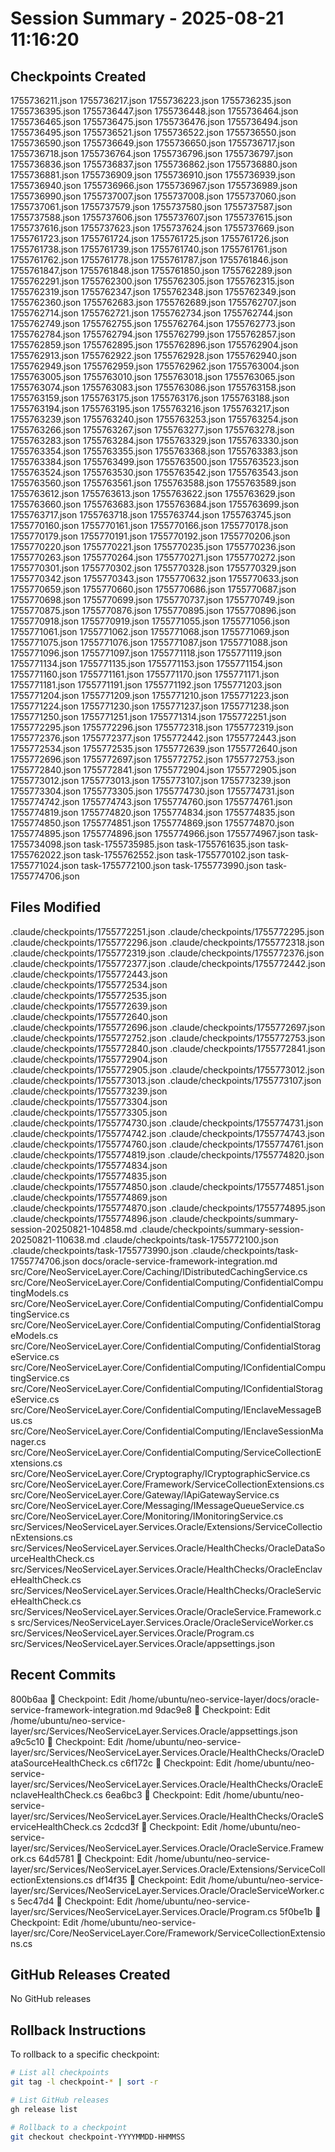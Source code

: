 # Session Summary - 2025-08-21 11:16:20

## Checkpoints Created
1755736211.json
1755736217.json
1755736223.json
1755736235.json
1755736395.json
1755736447.json
1755736448.json
1755736464.json
1755736465.json
1755736475.json
1755736476.json
1755736494.json
1755736495.json
1755736521.json
1755736522.json
1755736550.json
1755736590.json
1755736649.json
1755736650.json
1755736717.json
1755736718.json
1755736764.json
1755736796.json
1755736797.json
1755736836.json
1755736837.json
1755736862.json
1755736880.json
1755736881.json
1755736909.json
1755736910.json
1755736939.json
1755736940.json
1755736966.json
1755736967.json
1755736989.json
1755736990.json
1755737007.json
1755737008.json
1755737060.json
1755737061.json
1755737579.json
1755737580.json
1755737587.json
1755737588.json
1755737606.json
1755737607.json
1755737615.json
1755737616.json
1755737623.json
1755737624.json
1755737669.json
1755761723.json
1755761724.json
1755761725.json
1755761726.json
1755761738.json
1755761739.json
1755761740.json
1755761761.json
1755761762.json
1755761778.json
1755761787.json
1755761846.json
1755761847.json
1755761848.json
1755761850.json
1755762289.json
1755762291.json
1755762300.json
1755762305.json
1755762315.json
1755762319.json
1755762347.json
1755762348.json
1755762349.json
1755762360.json
1755762683.json
1755762689.json
1755762707.json
1755762714.json
1755762721.json
1755762734.json
1755762744.json
1755762749.json
1755762755.json
1755762764.json
1755762773.json
1755762784.json
1755762794.json
1755762799.json
1755762857.json
1755762859.json
1755762895.json
1755762896.json
1755762904.json
1755762913.json
1755762922.json
1755762928.json
1755762940.json
1755762949.json
1755762959.json
1755762962.json
1755763004.json
1755763005.json
1755763010.json
1755763018.json
1755763065.json
1755763074.json
1755763083.json
1755763086.json
1755763158.json
1755763159.json
1755763175.json
1755763176.json
1755763188.json
1755763194.json
1755763195.json
1755763216.json
1755763217.json
1755763239.json
1755763240.json
1755763253.json
1755763254.json
1755763266.json
1755763267.json
1755763277.json
1755763278.json
1755763283.json
1755763284.json
1755763329.json
1755763330.json
1755763354.json
1755763355.json
1755763368.json
1755763383.json
1755763384.json
1755763499.json
1755763500.json
1755763523.json
1755763524.json
1755763530.json
1755763542.json
1755763543.json
1755763560.json
1755763561.json
1755763588.json
1755763589.json
1755763612.json
1755763613.json
1755763622.json
1755763629.json
1755763660.json
1755763683.json
1755763684.json
1755763699.json
1755763717.json
1755763718.json
1755763744.json
1755763745.json
1755770160.json
1755770161.json
1755770166.json
1755770178.json
1755770179.json
1755770191.json
1755770192.json
1755770206.json
1755770220.json
1755770221.json
1755770235.json
1755770236.json
1755770263.json
1755770264.json
1755770271.json
1755770272.json
1755770301.json
1755770302.json
1755770328.json
1755770329.json
1755770342.json
1755770343.json
1755770632.json
1755770633.json
1755770659.json
1755770660.json
1755770686.json
1755770687.json
1755770698.json
1755770699.json
1755770737.json
1755770749.json
1755770875.json
1755770876.json
1755770895.json
1755770896.json
1755770918.json
1755770919.json
1755771055.json
1755771056.json
1755771061.json
1755771062.json
1755771068.json
1755771069.json
1755771075.json
1755771076.json
1755771087.json
1755771088.json
1755771096.json
1755771097.json
1755771118.json
1755771119.json
1755771134.json
1755771135.json
1755771153.json
1755771154.json
1755771160.json
1755771161.json
1755771170.json
1755771171.json
1755771181.json
1755771191.json
1755771192.json
1755771203.json
1755771204.json
1755771209.json
1755771210.json
1755771223.json
1755771224.json
1755771230.json
1755771237.json
1755771238.json
1755771250.json
1755771251.json
1755771314.json
1755772251.json
1755772295.json
1755772296.json
1755772318.json
1755772319.json
1755772376.json
1755772377.json
1755772442.json
1755772443.json
1755772534.json
1755772535.json
1755772639.json
1755772640.json
1755772696.json
1755772697.json
1755772752.json
1755772753.json
1755772840.json
1755772841.json
1755772904.json
1755772905.json
1755773012.json
1755773013.json
1755773107.json
1755773239.json
1755773304.json
1755773305.json
1755774730.json
1755774731.json
1755774742.json
1755774743.json
1755774760.json
1755774761.json
1755774819.json
1755774820.json
1755774834.json
1755774835.json
1755774850.json
1755774851.json
1755774869.json
1755774870.json
1755774895.json
1755774896.json
1755774966.json
1755774967.json
task-1755734098.json
task-1755735985.json
task-1755761635.json
task-1755762022.json
task-1755762552.json
task-1755770102.json
task-1755771024.json
task-1755772100.json
task-1755773990.json
task-1755774706.json

## Files Modified
.claude/checkpoints/1755772251.json
.claude/checkpoints/1755772295.json
.claude/checkpoints/1755772296.json
.claude/checkpoints/1755772318.json
.claude/checkpoints/1755772319.json
.claude/checkpoints/1755772376.json
.claude/checkpoints/1755772377.json
.claude/checkpoints/1755772442.json
.claude/checkpoints/1755772443.json
.claude/checkpoints/1755772534.json
.claude/checkpoints/1755772535.json
.claude/checkpoints/1755772639.json
.claude/checkpoints/1755772640.json
.claude/checkpoints/1755772696.json
.claude/checkpoints/1755772697.json
.claude/checkpoints/1755772752.json
.claude/checkpoints/1755772753.json
.claude/checkpoints/1755772840.json
.claude/checkpoints/1755772841.json
.claude/checkpoints/1755772904.json
.claude/checkpoints/1755772905.json
.claude/checkpoints/1755773012.json
.claude/checkpoints/1755773013.json
.claude/checkpoints/1755773107.json
.claude/checkpoints/1755773239.json
.claude/checkpoints/1755773304.json
.claude/checkpoints/1755773305.json
.claude/checkpoints/1755774730.json
.claude/checkpoints/1755774731.json
.claude/checkpoints/1755774742.json
.claude/checkpoints/1755774743.json
.claude/checkpoints/1755774760.json
.claude/checkpoints/1755774761.json
.claude/checkpoints/1755774819.json
.claude/checkpoints/1755774820.json
.claude/checkpoints/1755774834.json
.claude/checkpoints/1755774835.json
.claude/checkpoints/1755774850.json
.claude/checkpoints/1755774851.json
.claude/checkpoints/1755774869.json
.claude/checkpoints/1755774870.json
.claude/checkpoints/1755774895.json
.claude/checkpoints/1755774896.json
.claude/checkpoints/summary-session-20250821-104858.md
.claude/checkpoints/summary-session-20250821-110638.md
.claude/checkpoints/task-1755772100.json
.claude/checkpoints/task-1755773990.json
.claude/checkpoints/task-1755774706.json
docs/oracle-service-framework-integration.md
src/Core/NeoServiceLayer.Core/Caching/IDistributedCachingService.cs
src/Core/NeoServiceLayer.Core/ConfidentialComputing/ConfidentialComputingModels.cs
src/Core/NeoServiceLayer.Core/ConfidentialComputing/ConfidentialComputingService.cs
src/Core/NeoServiceLayer.Core/ConfidentialComputing/ConfidentialStorageModels.cs
src/Core/NeoServiceLayer.Core/ConfidentialComputing/ConfidentialStorageService.cs
src/Core/NeoServiceLayer.Core/ConfidentialComputing/IConfidentialComputingService.cs
src/Core/NeoServiceLayer.Core/ConfidentialComputing/IConfidentialStorageService.cs
src/Core/NeoServiceLayer.Core/ConfidentialComputing/IEnclaveMessageBus.cs
src/Core/NeoServiceLayer.Core/ConfidentialComputing/IEnclaveSessionManager.cs
src/Core/NeoServiceLayer.Core/ConfidentialComputing/ServiceCollectionExtensions.cs
src/Core/NeoServiceLayer.Core/Cryptography/ICryptographicService.cs
src/Core/NeoServiceLayer.Core/Framework/ServiceCollectionExtensions.cs
src/Core/NeoServiceLayer.Core/Gateway/IApiGatewayService.cs
src/Core/NeoServiceLayer.Core/Messaging/IMessageQueueService.cs
src/Core/NeoServiceLayer.Core/Monitoring/IMonitoringService.cs
src/Services/NeoServiceLayer.Services.Oracle/Extensions/ServiceCollectionExtensions.cs
src/Services/NeoServiceLayer.Services.Oracle/HealthChecks/OracleDataSourceHealthCheck.cs
src/Services/NeoServiceLayer.Services.Oracle/HealthChecks/OracleEnclaveHealthCheck.cs
src/Services/NeoServiceLayer.Services.Oracle/HealthChecks/OracleServiceHealthCheck.cs
src/Services/NeoServiceLayer.Services.Oracle/OracleService.Framework.cs
src/Services/NeoServiceLayer.Services.Oracle/OracleServiceWorker.cs
src/Services/NeoServiceLayer.Services.Oracle/Program.cs
src/Services/NeoServiceLayer.Services.Oracle/appsettings.json

## Recent Commits
800b6aa 🔖 Checkpoint: Edit /home/ubuntu/neo-service-layer/docs/oracle-service-framework-integration.md
9dac9e8 🔖 Checkpoint: Edit /home/ubuntu/neo-service-layer/src/Services/NeoServiceLayer.Services.Oracle/appsettings.json
a9c5c10 🔖 Checkpoint: Edit /home/ubuntu/neo-service-layer/src/Services/NeoServiceLayer.Services.Oracle/HealthChecks/OracleDataSourceHealthCheck.cs
c6f172c 🔖 Checkpoint: Edit /home/ubuntu/neo-service-layer/src/Services/NeoServiceLayer.Services.Oracle/HealthChecks/OracleEnclaveHealthCheck.cs
6ea6bc3 🔖 Checkpoint: Edit /home/ubuntu/neo-service-layer/src/Services/NeoServiceLayer.Services.Oracle/HealthChecks/OracleServiceHealthCheck.cs
2cdcd3f 🔖 Checkpoint: Edit /home/ubuntu/neo-service-layer/src/Services/NeoServiceLayer.Services.Oracle/OracleService.Framework.cs
64d5781 🔖 Checkpoint: Edit /home/ubuntu/neo-service-layer/src/Services/NeoServiceLayer.Services.Oracle/Extensions/ServiceCollectionExtensions.cs
df14f35 🔖 Checkpoint: Edit /home/ubuntu/neo-service-layer/src/Services/NeoServiceLayer.Services.Oracle/OracleServiceWorker.cs
5ec47d4 🔖 Checkpoint: Edit /home/ubuntu/neo-service-layer/src/Services/NeoServiceLayer.Services.Oracle/Program.cs
5f0be1b 🔖 Checkpoint: Edit /home/ubuntu/neo-service-layer/src/Core/NeoServiceLayer.Core/Framework/ServiceCollectionExtensions.cs

## GitHub Releases Created
No GitHub releases

## Rollback Instructions
To rollback to a specific checkpoint:
```bash
# List all checkpoints
git tag -l checkpoint-* | sort -r

# List GitHub releases
gh release list

# Rollback to a checkpoint
git checkout checkpoint-YYYYMMDD-HHMMSS
```
